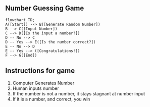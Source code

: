 ## Number Guessing Game
```mermaid
flowchart TD;
A([Start]) --> B([Generate Random Number])
B --> C([Input Number])
C --> D([Is the input a number?])
D -- No --> C
D -- Yes --> E([Is the number correct?])
E -- No --> D
E -- Yes --> ([Congratulations!])
F --> G([End])
```

## Instructions for game
1. Computer Generates Number
2. Human inputs number
3. If the number is not a number, it stays stagnant at number input
4. If it is a number, and correct, you win
